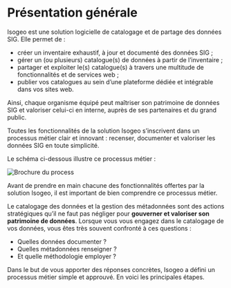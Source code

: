 # Présentation générale

Isogeo est une solution logicielle de catalogage et de partage des données SIG. Elle permet de :

* créer un inventaire  exhaustif, à jour et documenté des données SIG ;
* gérer un (ou plusieurs) catalogue(s) de données à partir de l’inventaire ;
* partager et exploiter le(s) catalogue(s) à travers une multitude de fonctionnalités et de services web ;
* publier vos catalogues au sein d’une plateforme dédiée et intégrable dans vos sites web.

Ainsi, chaque organisme équipé peut maîtriser son patrimoine de données SIG et valoriser celui-ci en interne, auprès de ses partenaires et du grand public.

Toutes les fonctionnalités de la solution Isogeo s’inscrivent dans un processus métier clair et innovant : recenser, documenter et valoriser les données SIG en toute simplicité.

Le schéma ci-dessous illustre ce processus métier :

![Brochure du process](/fr/images/brochure_FR.png "Un processus orienté métier")

Avant de prendre en main chacune des fonctionnalités offertes par la solution Isogeo, il est important de bien comprendre ce processus métier.

Le catalogage des données et la gestion des métadonnées sont des actions stratégiques qu’il ne faut pas négliger pour **gouverner et valoriser son patrimoine de données**. Lorsque vous vous engagez dans le catalogage de vos données, vous êtes très souvent confronté à ces questions :

* Quelles données documenter ?
* Quelles métadonnées renseigner ?
* Et quelle méthodologie employer ?

Dans le but de vous apporter des réponses concrètes, Isogeo a défini un processus métier simple et approuvé. En voici les principales étapes.

